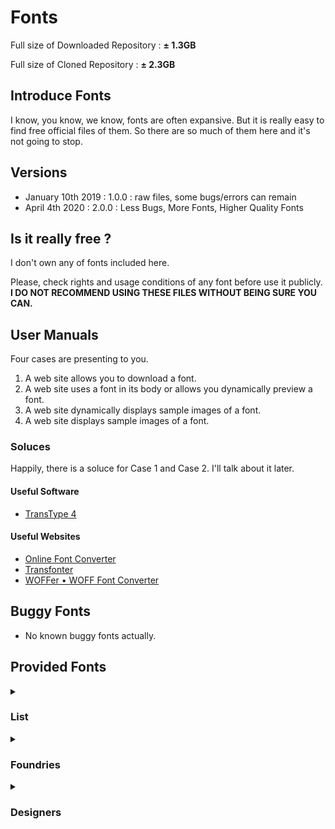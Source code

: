 # Fonts

Full size of Downloaded Repository : __± 1.3GB__

Full size of Cloned Repository : __± 2.3GB__

## Introduce Fonts

I know, you know, we know, fonts are often expansive. But it is really easy to find free official files of them. So there are so much of them here and it's not going to stop.




## Versions

- January 10th 2019 : 1.0.0 : raw files, some bugs/errors can remain
- April 4th 2020 : 2.0.0 : Less Bugs, More Fonts, Higher Quality Fonts





## Is it really free ?

I don't own any of fonts included here.


Please, check rights and usage conditions of any font before use it publicly.
__I DO NOT RECOMMEND USING THESE FILES WITHOUT BEING SURE YOU CAN.__


## User Manuals

Four cases are presenting to you.
1. A web site allows you to download a font.
2. A web site uses a font in its body or allows you dynamically preview a font.
3. A web site dynamically displays sample images of a font.
4. A web site displays sample images of a font.


### Soluces

Happily, there is a soluce for Case 1 and Case 2. I'll talk about it later.


#### Useful Software

- [TransType 4](https://www.fontlab.com/font-converter/transtype/)


#### Useful Websites

- [Online Font Converter](https://onlinefontconverter.com)
- [Transfonter](https://transfonter.org)
- [WOFFer • WOFF Font Converter](https://andrewsun.com/tools/woffer-woff-font-converter/)


## Buggy Fonts

- No known buggy fonts actually.

## Provided Fonts

<details>

<summary><h3>List</h3></summary>

#### ABCDinamo
- Diatype Programm
- Favorit
	- Pro
	- Std
	- Std Lining
	- Std Mono
- Gothic
- Monument Grotesk
- Pegasus
- Permanent
- Rauchwaren
- Simon Mono


#### Alex Slobzheninov
- Fivo Sans Modern


#### Andreas Larsen
- Gidole
- Monoid


#### Andrew Herndon
- Zefani


#### ANTI
- Optician Sans


#### Apple
- San Francisco + Symbols
	- Pro : Display + Rounded + Text
	- Compact : Display + Rounded + Text
- San Francisco Mono
- New York
	- Extra Large
	- Large
	- Medium
	- Small


#### Atelier Olschinsky
- AO Mono
- Minimal Mono


#### atipo foundry
- Basier
	- Square
	- Circle
- Geomanist


#### Belleve Invis
- Iosevka


#### Berthold Fonts
- AG Book
	- Standard
	- Condensed
	- Extended
- Akzidenz-Grotesk
	- Standard
	- Condensed
	- Extended
- Berthold Standard
	- Standard
	- Diagonal
- Futura
	- Standard
	- Condensed


#### Black [Foundry]
- Bluu Superstar
- Clother
- Drive Mono
- Finder
- Grtsk
	- Exa (+Bkslnt)
	- Giga (+Bkslnt)
	- Mega (+Bkslnt)
	- Peta (+Bkslnt)
	- Tera (+Bkslnt)
	- Zetta (+Bkslnt)
- Vesterbro


#### Bold Monday
- IBM Plex


#### Bonjour Monde
- Syne


#### Boris Garic
- Geometrica Sans


#### BrightHead Studio
- Studio Sans


#### Chris Simpson
- Metropolis


#### Christian Robertson
- Roboto (+Condensed,Mono,Slab)


#### CNAP
- Faune


#### Coji Morishita
- M+


#### Colophon Foundry
- Apercu (+Pro, Pro Condensed, Pro Mono)


#### Corentin Riviere
- College Stencil


#### Craft Supply Co.
- Marques


#### Creative Tacos
- Sharis Serif


#### Dalton Maag
- AirBnb Cereal
- Amazon Ember
- Fantasque Sans Mono
- Netflix Sans
- Ubuntu


#### Daniel Iglesias
- Vision


#### Danilo De Marco
- Aganè


#### Dave Crossland
- Cantarell


#### David Jonathan Ross
- Input


#### Delve Fonts
- Overpass (+Mono)


#### Dharma Type
- Bebas Neue
- Calling Code
- Code Saver
- Sometype Mono


#### Displaay Type Foundry
- Gellix - _Trial_
- Matter - _Trial_


#### Etcetera Type Company
- ETC Trispace


#### Fabrizio Schiavi
- Pragmata Pro


#### FaceType
- Publica Sans


#### Florian Karsten
- FK Display
- FK Grotesk (+Mono,SemiMono)
- FK Raster Grotesk (+Compact)
- FK Roman (+Display,Text)
- FK Screamer
- Space Grotesk


#### fontfabric
- Choplin
- Intro
- Mont
- Nexa


#### Fonts with Love
- Ethos


#### Google
- Noto
- Product Sans


#### Graham Paterson
- Wavehaus Sans


#### Hanken Design Co.
- Acari Sans
- Glacial Indifference
- Grantipo Beta 001
- Grantipo Beta 001 Updated
- HK Grotesk
- HK Nova
- HK Super
- Now
- Orkney
- Radnika
- Radnika Next
- Zwizz


#### Hans Renzler
- Lovelo


#### Harvatt House
- Coves
- Kayak Sans
- Moon


#### Hoefler & Co.
- Gotham
- Operator Mono


#### Hugo Dumont
- Romeo Elvis Condensed


#### iA
- iA Writer
	- Duo
	- Duospace
	- Mono
	- Quattro


#### Ian Tuomi
- Hasklig


#### Indestructible Type*
- Jost*
- Bodoni*
- Besley*


#### Indian Type Foundries
- Poppins


#### Ion Lucin
- Big John (+Pro)
- Slim joe


#### JAM Type
- JT Leonor


#### Jean Wojciechowski
- AXIS


#### Jérémy Landes
- Le Murmure
- Solide Mirage


#### JetBrains
- JetBrains Mono
	- 1.0.0 -> 1.0.5


#### Joël Carrouché
- Linotte


#### Klim Type Foundry
- Calibre
- Domaine
	- Display Narrow
	- Sans Display


#### Krisijanis Mezulis
- Undeka


#### Lineto
- Akkurat (+Mono)
- Circular


#### Linotype
- Avenir
- Neue Haas Grotesk
- Neuzeit S LT
- Univers


#### Love Letters
- Bagnard
- Cotham Sans
- Grotex
- Reglo


#### Lucas Sharp
- Samsung Sharp Sans


#### Łukasz Dziedzic
- Lato


#### Maous
- Garcia


#### Microsoft
- Cascadia
- Segoe UI


#### Mikhail Sharanda
- Manrope


#### Milieu Grotesque
- Maison (+Mono)
- Maison Neue (+Mono,Expanded)


#### MKCL
- Uber Move


#### Monotype
- Andale Mono
- Helvetica Now (+Display,Micro,Text)


#### Nathan Rutzky
- Office Code Pro


#### Ndiscover
- Point - _Demo_


#### Nikita Prokopov
- Fira Code


#### Nonpareille
- Roadiz Sans


#### Pablo Impallari
- Lobster


#### Pampatype
- Reforma


#### Pangram Pangram
- Agrandir
- Casa Stencil
- Charlevoix Pro
- Chronos Serif
- Cirka
- Editorial New
- Formula Condensed
- Fuji
- Gatwick
- Gosha Sans
- Grafier
- Hatton
- Monument Extended
- Neue Machina
- Neue Montreal
- Object Sans
- Pangram
- Pier Sans
- PP Woodland
- Radio Grotesk
- Right Grotesk
- Stellar Sans
- Supply Mono
- Telegraf


#### Parachute
- PF Din Mono


#### Paul D. Hunt
- Source
	- Code Pro
	- Sans Pro
	- Serif Pro


#### Production Type
- Spectral


#### Radomir Tinkov
- Gilroy
- Qanelas (+Soft)


#### Raph Levien
- Inconsolata


#### Rasmus Andersson
- Inter UI
	- 2.5 -> 3.2
- Inter
	- 3.3 -> 3.12 (+Display alpha)


#### RMIT
- Sans Forgetica


#### Roger S. Nelsson
- Familiar Pro


#### Rune Bjørnerås
- Victor Mono


#### Schick-Toikka
- Noe (+Display,Text)


#### Source Foundry
- Hack


#### Stephen French
- Anderson Grotesk
- Konstant Grotesk


#### Steppot
- Lunchtype


#### Steve Matteson
- Open Sans


#### The League of Moveable Type
- League Mono
- League Spartan


#### Think Work Observe
- Regola Pro
- Studio Pro


#### Timo Kuilder
- Barbour


#### Tribby Type
- Barlow
- Tribby Grotesk


#### Typefaces of The Temporary State
- Soyuz Grotesk
- Wremena


#### TypeType
- TT Commons


#### Typotheque
- Zilla Slab


#### U.S. Web Design System
- Public Sans


#### URW Type Foundry
- Handel Gothic
- Neuzeit Grotesk


#### Velvetyne
- Bluu Next
- Happy Times at the IKOB
- Lack
- Sporting Grotesque


#### Vernon Adams
- Oxygen


#### Vicenzo Vuono
- Gravity


#### Wassim Awadallah
- Less Sans


#### Wei Huang
- Work Sans


#### Wordshape
- Biwa Agate


#### Zeta Fonts
- Sugo Pro

</details>


<details>
	<summary><h3>Foundries</h3></summary>

- ABCDinamo
- atipo foundry
- Berthold
- Black [Foundry]
- Bold Monday
- Bonjour Monde
- BrightHead Studio
- CNAP
- Colophon Foundry
- Craft Supply Co.
- Creative Tacos
- Dalton Maag
- Delve Fonts
- Dharma Type
- Displaay Type Foundry
- Etcetera Type Company
- FaceType
- fontfabric
- Fonts with Love
- Google
- Hanken Design Co.
- Harvatt House
- Hoefler & Co.
- Indestructible Type*
- Indian Type Foundries
- JAM Type
- Klim Type Foundry
- Lineto
- Linotype
- Love Letters
- MKCL
- Maous
- Microsoft
- Milieu Grotesque
- Monotype
- Nonpareille
- Pampatype
- Pangram Pangram
- Parachute
- Production Type
- Schick-Toikka
- Source Foundry
- Steppot
- The League of Moveable Type
- Think Work Observe
- Tribby Type
- TypeType
- Typefaces of The Temporary State
- Typotheque
- URW Type Foundry
- Velvetyne
- Wordshape
- Zeta Fonts

</details>


<details>
	<summary><h3>Designers</h3></summary>

- ANTI
- Alex Slobzheninov
- Andreas Larsen
- Andrew Herndon
- Apple
- Atelier Olschinsky
- Belleve Invis
- Boris Garic
- Chris Simpson
- Christian Robertson
- Coji Morishita
- Corentin Riviere
- Daniel Iglesias
- Danilo De Marco
- Dave Crossland
- David Jonathan Ross
- Fabrizio Schiavi
- Florian Karsten
- Graham Paterson
- Hans Renzler
- Hugo Dumont
- iA
- Ian Tuomi
- Ion Lucin
- Jean Wojciechowski
- JetBrains
- Jérémy Landes
- Joël Carrouché
- Krisijanis Mezulis
- Lucas Sharp
- Łukasz Dziedzic
- Mikhail Sharanda
- Minimal-Mono
- Nathan Rutzky
- Ndiscover
- Nikita Prokopov
- Pablo Impallari
- Paul D. Hunt
- RMIT
- Radomir Tinkov
- Raph Levien
- Rasmus Andersson
- Roger S. Nelsson
- Rune Bjørnerås
- Stephen French
- Steve Matteson
- Timo Kuilder
- U.S. Web Design System
- Vernon Adams
- Vicenzo Vuono
- Wassim Awadallah
- Wei Huang

</details>